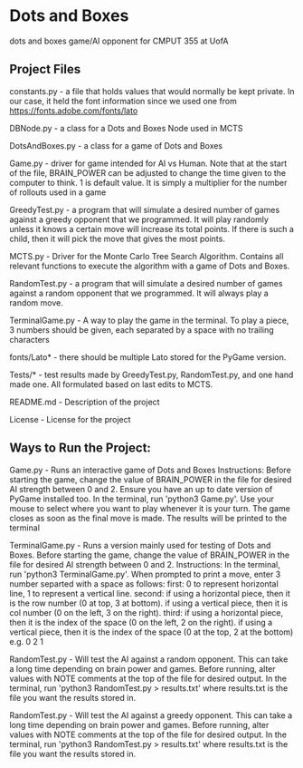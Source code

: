 # Dots and Boxes

dots and boxes game/AI opponent for CMPUT 355 at UofA

## Project Files

constants.py - a file that holds values that would normally be kept private.
In our case, it held the font information since we used one from
https://fonts.adobe.com/fonts/lato

DBNode.py - a class for a Dots and Boxes Node used in MCTS

DotsAndBoxes.py - a class for a game of Dots and Boxes

Game.py - driver for game intended for AI vs Human.
Note that at the start of the file, BRAIN_POWER can be adjusted to change
the time given to the computer to think. 1 is default value. It is simply
a multiplier for the number of rollouts used in a game

GreedyTest.py - a program that will simulate a desired number of games
against a greedy opponent that we programmed. It will play randomly
unless it knows a certain move will increase its total points. If there
is such a child, then it will pick the move that gives the most points.

MCTS.py - Driver for the Monte Carlo Tree Search Algorithm. Contains all
relevant functions to execute the algorithm with a game of Dots and Boxes.

RandomTest.py - a program that will simulate a desired number of games against a
random opponent that we programmed. It will always play a random move.

TerminalGame.py - A way to play the game in the terminal. To play a piece,
3 numbers should be given, each separated by a space with no trailing characters

fonts/Lato\* - there should be multiple Lato stored for the PyGame version.

Tests/\* - test results made by GreedyTest.py, RandomTest.py, and one hand made one. All formulated based on
last edits to MCTS.

README.md - Description of the project

License - License for the project

## Ways to Run the Project:

Game.py - Runs an interactive game of Dots and Boxes
Instructions: Before starting the game, change the value of
BRAIN_POWER in the file for desired AI strength between 0 and 2.
Ensure you have an up to date version of PyGame installed too.
In the terminal, run 'python3 Game.py'. Use your mouse to
select where you want to play whenever it is your turn.
The game closes as soon as the final move is made.
The results will be printed to the terminal

TerminalGame.py - Runs a version mainly used for testing of Dots and Boxes.
Before starting the game, change the value of
BRAIN_POWER in the file for desired AI strength between 0 and 2.
Instructions: In the terminal, run 'python3 TerminalGame.py'. When
prompted to print a move, enter 3 number separted with a space as follows:
first: 0 to represent horizontal line, 1 to represent a vertical line.
second: if using a horizontal piece, then it is the row number (0 at top, 3 at bottom).
if using a vertical piece, then it is col number (0 on the left, 3 on the right).
third: if using a horizontal piece, then it is the index of the space
(0 on the left, 2 on the right).
if using a vertical piece, then it is the index of the space (0 at the
top, 2 at the bottom)
e.g. 0 2 1

RandomTest.py - Will test the AI against a random opponent.
This can take a long time depending on brain power and games.
Before running, alter values with NOTE comments at
the top of the file for desired output.
In the terminal, run 'python3 RandomTest.py > results.txt' where
results.txt is the file you want the results stored in.

RandomTest.py - Will test the AI against a greedy opponent.
This can take a long time depending on brain power and games.
Before running, alter values with NOTE comments at
the top of the file for desired output.
In the terminal, run 'python3 RandomTest.py > results.txt' where
results.txt is the file you want the results stored in.
